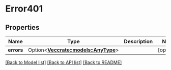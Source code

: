 # Error401

## Properties

Name | Type | Description | Notes
------------ | ------------- | ------------- | -------------
**errors** | Option<[**Vec<crate::models::AnyType>**](AnyType.md)> |  | [optional]

[[Back to Model list]](../README.md#documentation-for-models) [[Back to API list]](../README.md#documentation-for-api-endpoints) [[Back to README]](../README.md)


